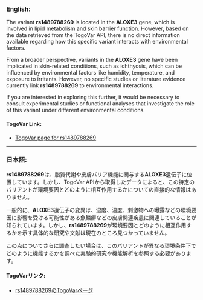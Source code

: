 ### English:
The variant **rs1489788269** is located in the **ALOXE3** gene, which is involved in lipid metabolism and skin barrier function. However, based on the data retrieved from the TogoVar API, there is no direct information available regarding how this specific variant interacts with environmental factors. 

From a broader perspective, variants in the **ALOXE3** gene have been implicated in skin-related conditions, such as ichthyosis, which can be influenced by environmental factors like humidity, temperature, and exposure to irritants. However, no specific studies or literature evidence currently link **rs1489788269** to environmental interactions.

If you are interested in exploring this further, it would be necessary to consult experimental studies or functional analyses that investigate the role of this variant under different environmental conditions.

#### TogoVar Link:
- [TogoVar page for rs1489788269](https://togovar.org/variant/17-8111519-T-C)

---

### 日本語:
**rs1489788269**は、脂質代謝や皮膚バリア機能に関与する**ALOXE3**遺伝子に位置しています。しかし、TogoVar APIから取得したデータによると、この特定のバリアントが環境要因とどのように相互作用するかについての直接的な情報はありません。

一般的に、**ALOXE3**遺伝子の変異は、湿度、温度、刺激物への曝露などの環境要因に影響を受ける可能性がある魚鱗癬などの皮膚関連疾患に関連していることが知られています。しかし、**rs1489788269**が環境要因とどのように相互作用するかを示す具体的な研究や文献は現在のところ見つかっていません。

この点についてさらに調査したい場合は、このバリアントが異なる環境条件下でどのように機能するかを調べた実験的研究や機能解析を参照する必要があります。

#### TogoVarリンク:
- [rs1489788269のTogoVarページ](https://togovar.org/variant/17-8111519-T-C)